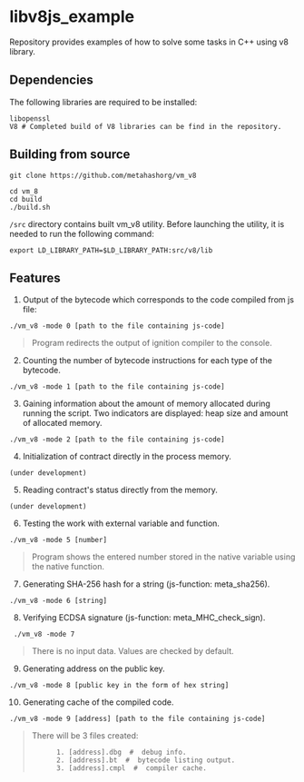 # libv8js_example
Repository provides examples of how to solve some tasks in C++ using v8 library.

## Dependencies
The following libraries are required to be installed:
```shell
libopenssl
V8 # Completed build of V8 libraries can be find in the repository.
```

## Building from source
```shell
git clone https://github.com/metahashorg/vm_v8

cd vm_8
cd build
./build.sh
```

`/src` directory contains built vm_v8 utility.
Before launching the utility, it is needed to run the following command:
```shell
export LD_LIBRARY_PATH=$LD_LIBRARY_PATH:src/v8/lib
```

## Features
1. Output of the bytecode which corresponds to the code compiled from js file:
```shell
./vm_v8 -mode 0 [path to the file containing js-code]
```
> Program redirects the output of ignition compiler to the console.

2. Counting the number of bytecode instructions for each type of the bytecode.
```shell
./vm_v8 -mode 1 [path to the file containing js-code]
```

3. Gaining information about the amount of memory allocated during running the script. Two indicators are displayed: heap size and amount of allocated memory.
```shell
./vm_v8 -mode 2 [path to the file containing js-code]
```

4. Initialization of contract directly in the process memory.
```shell
(under development)
```

5. Reading contract's status directly from the memory.
```shell
(under development)
```

6. Testing the work with external variable and function.
```shell
./vm_v8 -mode 5 [number]
```
> Program shows the entered number stored in the native variable using the native function.

7. Generating SHA-256 hash for a string (js-function: meta_sha256).
```shell
./vm_v8 -mode 6 [string]
```

8. Verifying ECDSA signature (js-function: meta_MHC_check_sign).
```shell
 ./vm_v8 -mode 7
 ```
> There is no input data. Values are checked by default.

9. Generating address on the public key.
```shell
./vm_v8 -mode 8 [public key in the form of hex string]
```


10. Generating cache of the compiled code.
```shell
./vm_v8 -mode 9 [address] [path to the file containing js-code]
```
> There will be 3 files created:
>```shell
>       1. [address].dbg  #  debug info.
>       2. [address].bt  #  bytecode listing output.
>       3. [address].cmpl  #  compiler cache.
>```

